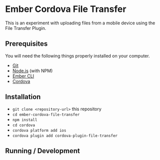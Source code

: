 # Ember Cordova File Transfer

This is an experiment with uploading files from a mobile device using the File Transfer Plugin.

## Prerequisites

You will need the following things properly installed on your computer.

* [Git](https://git-scm.com/)
* [Node.js](https://nodejs.org/) (with NPM)
* [Ember CLI](https://ember-cli.com/)
* [Cordova](https://cordova.apache.org)

## Installation

* `git clone <repository-url>` this repository
* `cd ember-cordova-file-transfer`
* `npm install`
* `cd cordova`
* `cordova platform add ios`
* `cordova plugin add cordova-plugin-file-transfer`

## Running / Development

